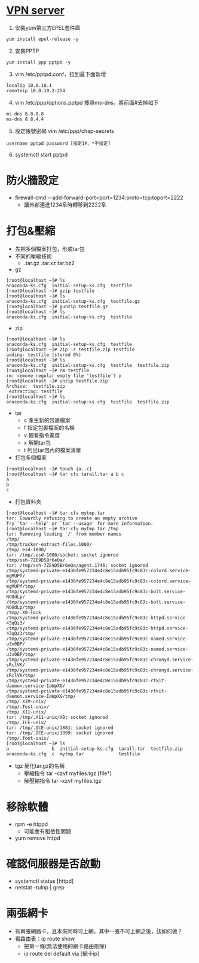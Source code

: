 # [VPN server](https://exfast.me/2016/05/centos-install-7-x-vpn-pptp/)
1. 安裝yum第三方EPEL套件庫
```
yum install epel-release -y
```
2. 安裝PPTP
```
yum install ppp pptpd -y
```
3. vim /etc/pptpd.conf，拉到最下面新增
```
localip 10.0.10.1
remoteip 10.0.10.2-254
```
4. vim /etc/ppp/options.pptpd 搜尋ms-dns，將前面#去掉如下
```
ms-dns 8.8.8.8
ms-dns 8.8.4.4
```
5. 設定帳號密碼 vim /etc/ppp/chap-secrets
```
username pptpd password [指定IP、*不指定]
```
6. systemctl start pptpd

# 防火牆設定
* firewall-cmd --add-forward-port=port=1234:proto=tcp:toport=2222
  * 讓外部連進1234阜時轉移到2222阜
  
# 打包&壓縮
* 先把多個檔案打包，形成tar包
* 不同的壓縮技術
  * .tar.gz .tar.xz tar.bz2
* gz
```
[root@localhost ~]# ls
anaconda-ks.cfg  initial-setup-ks.cfg  testfile
[root@localhost ~]# gzip testfile
[root@localhost ~]# ls
anaconda-ks.cfg  initial-setup-ks.cfg  testfile.gz
[root@localhost ~]# gunzip testfile.gz
[root@localhost ~]# ls
anaconda-ks.cfg  initial-setup-ks.cfg  testfile
```
* zip
```
[root@localhost ~]# ls
anaconda-ks.cfg  initial-setup-ks.cfg  testfile
[root@localhost ~]# zip -r testfile.zip testfile
adding: testfile (stored 0%)
[root@localhost ~]# ls
anaconda-ks.cfg  initial-setup-ks.cfg  testfile  testfile.zip
[root@localhost ~]# rm testfile
rm: remove regular empty file ‘testfile’? y
[root@localhost ~]# unzip testfile.zip
Archive:  testfile.zip
 extracting: testfile
[root@localhost ~]# ls
anaconda-ks.cfg  initial-setup-ks.cfg  testfile  testfile.zip
```
* tar
  * c 產生新的包裹檔案
  * f 指定包裹檔案的名稱
  * v 觀看指令進度
  * x 解開tar包
  * t 列出tar包內的檔案清單
* 打包多個檔案
```
[root@localhost ~]# touch {a..c}
[root@localhost ~]# tar cfv tarall.tar a b c
a
b
c
```

* 打包資料夾
```
[root@localhost ~]# tar cfv mytmp.tar
tar: Cowardly refusing to create an empty archive
Try `tar --help' or `tar --usage' for more information.
[root@localhost ~]# tar cfv mytmp.tar /tmp
tar: Removing leading `/' from member names
/tmp/
/tmp/tracker-extract-files.1000/
/tmp/.esd-1000/
tar: /tmp/.esd-1000/socket: socket ignored
/tmp/ssh-7ZE9D5Br6eQa/
tar: /tmp/ssh-7ZE9D5Br6eQa/agent.1746: socket ignored
/tmp/systemd-private-e1436fe957234e4c8e15adb95fc9c83c-colord.service-mgMUPf/
/tmp/systemd-private-e1436fe957234e4c8e15adb95fc9c83c-colord.service-mgMUPf/tmp/
/tmp/systemd-private-e1436fe957234e4c8e15adb95fc9c83c-bolt.service-NO8dLp/
/tmp/systemd-private-e1436fe957234e4c8e15adb95fc9c83c-bolt.service-NO8dLp/tmp/
/tmp/.X0-lock
/tmp/systemd-private-e1436fe957234e4c8e15adb95fc9c83c-httpd.service-43qQz3/
/tmp/systemd-private-e1436fe957234e4c8e15adb95fc9c83c-httpd.service-43qQz3/tmp/
/tmp/systemd-private-e1436fe957234e4c8e15adb95fc9c83c-named.service-u3x0BP/
/tmp/systemd-private-e1436fe957234e4c8e15adb95fc9c83c-named.service-u3x0BP/tmp/
/tmp/systemd-private-e1436fe957234e4c8e15adb95fc9c83c-chronyd.service-sRclVK/
/tmp/systemd-private-e1436fe957234e4c8e15adb95fc9c83c-chronyd.service-sRclVK/tmp/
/tmp/systemd-private-e1436fe957234e4c8e15adb95fc9c83c-rtkit-daemon.service-IaWpXG/
/tmp/systemd-private-e1436fe957234e4c8e15adb95fc9c83c-rtkit-daemon.service-IaWpXG/tmp/
/tmp/.XIM-unix/
/tmp/.Test-unix/
/tmp/.X11-unix/
tar: /tmp/.X11-unix/X0: socket ignored
/tmp/.ICE-unix/
tar: /tmp/.ICE-unix/1881: socket ignored
tar: /tmp/.ICE-unix/1099: socket ignored
/tmp/.font-unix/
[root@localhost ~]# ls
a                b  initial-setup-ks.cfg  tarall.tar  testfile.zip
anaconda-ks.cfg  c  mytmp.tar             testfile
```

* tgz 簡化tar.gz的名稱
  * 壓縮指令 tar -czvf myfiles.tgz [file*]
  * 解壓縮指令 tar -xzvf myfiles.tgz

# 移除軟體
* rpm -e htppd
  * 可能會有相依性問題
* yum remove httpd

# 確認伺服器是否啟動
* systemctl status [httpd]
* netstat -tulnp | grep 

# 兩張網卡
* 有兩張網路卡，且本來同時可上網，其中一張不可上網之後，該如何做？
* 看路由表：ip route show
  * 把第一條(無法使用的網卡路由刪除)
  * ip route del default via [網卡ip]
